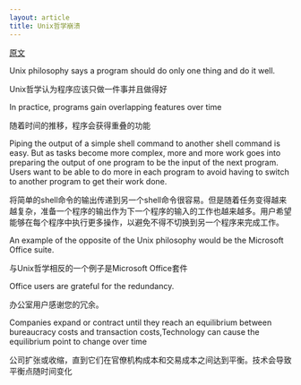 ```yaml
---
layout: article
title: Unix哲学崩溃
---
```


[原文](https://www.johndcook.com/blog/2010/06/30/where-the-unix-philosophy-breaks-down/)

Unix philosophy says a program should do only one thing and do it well.

Unix哲学认为程序应该只做一件事并且做得好


In practice, programs gain overlapping features over time

随着时间的推移，程序会获得重叠的功能


Piping the output of a simple shell command to another shell command is easy. But as tasks become more complex, more and more work goes into preparing the output of one program to be the input of the next program. Users want to be able to do more in each program to avoid having to switch to another program to get their work done.

将简单的shell命令的输出传递到另一个shell命令很容易。但是随着任务变得越来越复杂，准备一个程序的输出作为下一个程序的输入的工作也越来越多。用户希望能够在每个程序中执行更多操作，以避免不得不切换到另一个程序来完成工作。


An example of the opposite of the Unix philosophy would be the Microsoft Office suite.

与Unix哲学相反的一个例子是Microsoft Office套件


Office users are grateful for the redundancy.

办公室用户感谢您的冗余。


Companies expand or contract until they reach an equilibrium between bureaucracy costs and transaction costs,Technology can cause the equilibrium point to change over time

公司扩张或收缩，直到它们在官僚机构成本和交易成本之间达到平衡。技术会导致平衡点随时间变化
